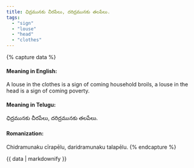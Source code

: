 ```yaml
---
title: ఛిద్రమునకు చీరపేలు, దరిద్రమునకు తలపేలు.
tags:
  - "sign"
  - "louse"
  - "head"
  - "clothes"
---
```


{% capture data %}
#### Meaning in English:
A louse in the clothes is a sign of coming household broils, a louse in the head is a sign of coming poverty.

#### Meaning in Telugu:
ఛిద్రమునకు చీరపేలు, దరిద్రమునకు తలపేలు.

#### Romanization:
Chidramunaku cīrapēlu, daridramunaku talapēlu.
{% endcapture %}

{{ data | markdownify }}

